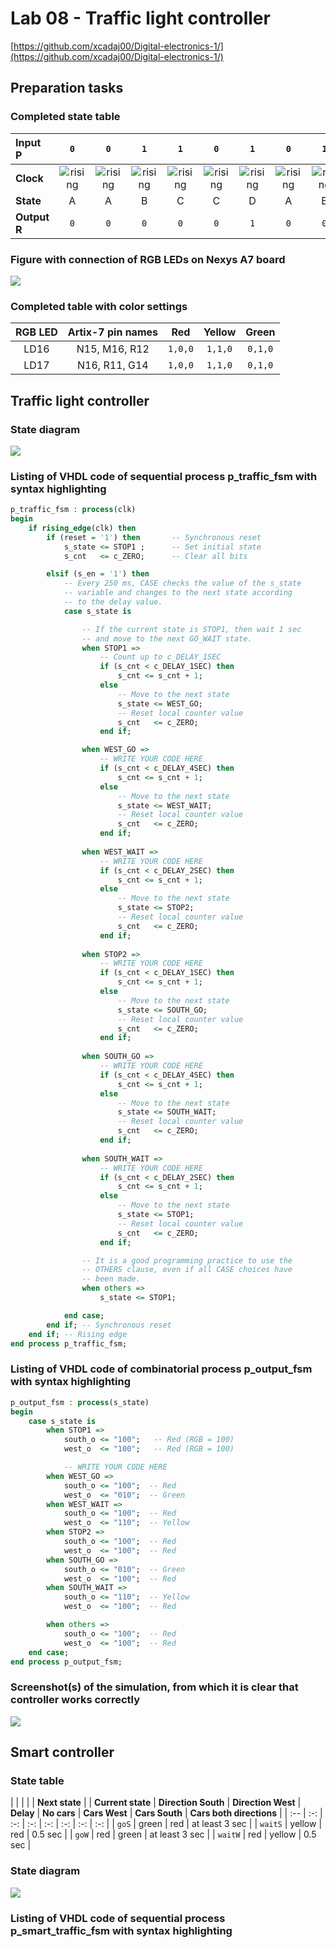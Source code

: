 # Lab 08 - Traffic light controller

[https://github.com/xcadaj00/Digital-electronics-1/](https://github.com/xcadaj00/Digital-electronics-1/)

## Preparation tasks

### Completed state table

| **Input P** | `0` | `0` | `1` | `1` | `0` | `1` | `0` | `1` | `1` | `1` | `1` | `0` | `0` | `1` | `1` | `1` |
| :-- | :-: | :-: | :-: | :-: | :-: | :-: | :-: | :-: | :-: | :-: | :-: | :-: | :-: | :-: | :-: | :-: |
| **Clock** | ![rising](images/eq_uparrow.png) | ![rising](images/eq_uparrow.png) | ![rising](images/eq_uparrow.png) | ![rising](images/eq_uparrow.png) | ![rising](images/eq_uparrow.png) | ![rising](images/eq_uparrow.png) | ![rising](images/eq_uparrow.png) | ![rising](images/eq_uparrow.png) | ![rising](images/eq_uparrow.png) | ![rising](images/eq_uparrow.png) | ![rising](images/eq_uparrow.png) | ![rising](images/eq_uparrow.png) | ![rising](images/eq_uparrow.png) | ![rising](images/eq_uparrow.png) | ![rising](images/eq_uparrow.png) | ![rising](images/eq_uparrow.png) |
| **State** | A | A | B | C | C | D | A | B | C | D | B | B | B | C | D | B |
| **Output R** | `0` | `0` | `0` | `0` | `0` | `1` | `0` | `0` | `0` | `1` | `0` | `0` | `0` | `0` | `1` | `0` |

### Figure with connection of RGB LEDs on Nexys A7 board

![](images/figure_rgb.png)

### Completed table with color settings

| **RGB LED** | **Artix-7 pin names** | **Red** | **Yellow** | **Green** |
| :-: | :-: | :-: | :-: | :-: |
| LD16 | N15, M16, R12 | `1,0,0` | `1,1,0` | `0,1,0` |
| LD17 | N16, R11, G14 | `1,0,0` | `1,1,0` | `0,1,0` |

## Traffic light controller

### State diagram

![](images/state_diag_traffic.png)

### Listing of VHDL code of sequential process p_traffic_fsm with syntax highlighting

```vhdl
p_traffic_fsm : process(clk)
begin
	if rising_edge(clk) then
		if (reset = '1') then       -- Synchronous reset
			s_state <= STOP1 ;      -- Set initial state
			s_cnt   <= c_ZERO;      -- Clear all bits

		elsif (s_en = '1') then
			-- Every 250 ms, CASE checks the value of the s_state 
			-- variable and changes to the next state according 
			-- to the delay value.
			case s_state is

				-- If the current state is STOP1, then wait 1 sec
				-- and move to the next GO_WAIT state.
				when STOP1 =>
					-- Count up to c_DELAY_1SEC
					if (s_cnt < c_DELAY_1SEC) then
						s_cnt <= s_cnt + 1;
					else
						-- Move to the next state
						s_state <= WEST_GO;
						-- Reset local counter value
						s_cnt   <= c_ZERO;
					end if;

				when WEST_GO =>
					-- WRITE YOUR CODE HERE
					if (s_cnt < c_DELAY_4SEC) then
						s_cnt <= s_cnt + 1;
					else
						-- Move to the next state
						s_state <= WEST_WAIT;
						-- Reset local counter value
						s_cnt   <= c_ZERO;
					end if;
				
				when WEST_WAIT =>
					-- WRITE YOUR CODE HERE
					if (s_cnt < c_DELAY_2SEC) then
						s_cnt <= s_cnt + 1;
					else
						-- Move to the next state
						s_state <= STOP2;
						-- Reset local counter value
						s_cnt   <= c_ZERO;
					end if;
					
				when STOP2 =>
					-- WRITE YOUR CODE HERE
					if (s_cnt < c_DELAY_1SEC) then
						s_cnt <= s_cnt + 1;
					else
						-- Move to the next state
						s_state <= SOUTH_GO;
						-- Reset local counter value
						s_cnt   <= c_ZERO;
					end if;
					
				when SOUTH_GO =>
					-- WRITE YOUR CODE HERE
					if (s_cnt < c_DELAY_4SEC) then
						s_cnt <= s_cnt + 1;
					else
						-- Move to the next state
						s_state <= SOUTH_WAIT;
						-- Reset local counter value
						s_cnt   <= c_ZERO;
					end if;
					
				when SOUTH_WAIT =>
					-- WRITE YOUR CODE HERE
					if (s_cnt < c_DELAY_2SEC) then
						s_cnt <= s_cnt + 1;
					else
						-- Move to the next state
						s_state <= STOP1;
						-- Reset local counter value
						s_cnt   <= c_ZERO;
					end if;

				-- It is a good programming practice to use the 
				-- OTHERS clause, even if all CASE choices have 
				-- been made. 
				when others =>
					s_state <= STOP1;

			end case;
		end if; -- Synchronous reset
	end if; -- Rising edge
end process p_traffic_fsm;
```

### Listing of VHDL code of combinatorial process p_output_fsm with syntax highlighting

```vhdl
p_output_fsm : process(s_state)
begin
	case s_state is
		when STOP1 =>
			south_o <= "100";   -- Red (RGB = 100)
			west_o  <= "100";   -- Red (RGB = 100)

			-- WRITE YOUR CODE HERE
		when WEST_GO =>
			south_o <= "100";  -- Red
			west_o  <= "010";  -- Green
		when WEST_WAIT =>
			south_o <= "100";  -- Red
			west_o  <= "110";  -- Yellow
		when STOP2 =>
			south_o <= "100";  -- Red
			west_o  <= "100";  -- Red
		when SOUTH_GO =>
			south_o <= "010";  -- Green
			west_o  <= "100";  -- Red
		when SOUTH_WAIT =>
			south_o <= "110";  -- Yellow
			west_o  <= "100";  -- Red

		when others =>
			south_o <= "100";  -- Red
			west_o  <= "100";  -- Red
	end case;
end process p_output_fsm;
```

### Screenshot(s) of the simulation, from which it is clear that controller works correctly

![](images/sim1.png)

## Smart controller

### State table

| | | | | **Next state** |
| **Current state** | **Direction South** | **Direction West** | **Delay** | **No cars** | **Cars West** | **Cars South** | **Cars both directions** |
| :-- | :-: | :-: | :-: | :-: | :-: | :-: | :-: |
| `goS`   | green  | red    | at least 3 sec |
| `waitS` | yellow | red    | 0.5 sec        |
| `goW`   | red    | green  | at least 3 sec |
| `waitW` | red    | yellow | 0.5 sec        |

### State diagram

![](images/state_diag_smart_traffic.png)

### Listing of VHDL code of sequential process p_smart_traffic_fsm with syntax highlighting







